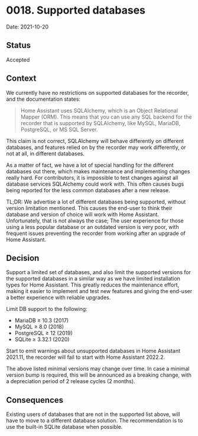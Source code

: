 # 0018. Supported databases

Date: 2021-10-20

## Status

Accepted

## Context

We currently have no restrictions on supported databases for the recorder, and the documentation states:

 > Home Assistant uses SQLAlchemy, which is an Object Relational Mapper (ORM). This means that you can use any 
 > SQL backend for the recorder that is supported by SQLAlchemy, like MySQL, MariaDB, PostgreSQL, or MS SQL Server.

This claim is not correct, SQLAlchemy will behave differently on different databases, and features relied
on by the recorder may work differently, or not at all, in different databases. 

As a matter of fact, we have a lot of special handling for the different databases out there, which makes
maintenance and implementing changes really hard. For contributors, it is impossible to test changes against
all database services SQLAlchemy could work with. This often causes bugs being reported for the less common
databases after a new release.

TL;DR: We advertise a lot of different databases being supported, without version limitation mentioned. This
causes the end-user to think their database and version of choice will work with Home Assistant. Unfortunately,
that is not always the case; The user experience for those using a less popular database or an outdated version
is very poor, with frequent issues preventing the recorder from working after an upgrade of Home Assistant.

## Decision

Support a limited set of databases, and also limit the supported versions for the supported databases
in a similar way as we have limited installation types for Home Assistant. This greatly reduces the
maintenance effort, making it easier to implement and test new features and giving the end-user a better
experience with reliable upgrades.

Limit DB support to the following:

- MariaDB ≥ 10.3 (2017)
- MySQL ≥ 8.0 (2018)
- PostgreSQL ≥ 12 (2019)
- SQLite ≥ 3.32.1 (2020)

Start to emit warnings about unsupported databases in Home Assistant 2021.11, the recorder will fail
to start with Home Assistant 2022.2.

The above listed minimal versions may change over time. In case a minimal version bump is required, this will
be announced as a breaking change, with a depreciation period of 2 release cycles (2 months).


## Consequences

Existing users of databases that are not in the supported list above, will have to move to a different
database solution. The recommendation is to use the built-in SQLite database when possible.
